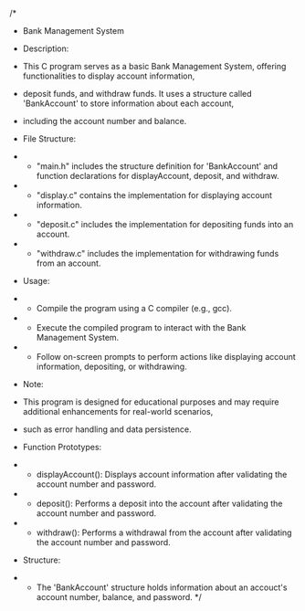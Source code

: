 /*
* Bank Management System

* Description:
* This C program serves as a basic Bank Management System, offering functionalities to display account information,
* deposit funds, and withdraw funds. It uses a structure called 'BankAccount' to store information about each account,
* including the account number and balance.

* File Structure:
* - "main.h" includes the structure definition for 'BankAccount' and function declarations for displayAccount, deposit, and withdraw.
* - "display.c" contains the implementation for displaying account information.
* - "deposit.c" includes the implementation for depositing funds into an account.
* - "withdraw.c" includes the implementation for withdrawing funds from an account.

* Usage:
* - Compile the program using a C compiler (e.g., gcc).
* - Execute the compiled program to interact with the Bank Management System.
* - Follow on-screen prompts to perform actions like displaying account information, depositing, or withdrawing.

* Note:
* This program is designed for educational purposes and may require additional enhancements for real-world scenarios,
* such as error handling and data persistence.

* Function Prototypes:
* - displayAccount(): Displays account information after validating the account number and password.
* - deposit(): Performs a deposit into the account after validating the account number and password.
* - withdraw(): Performs a withdrawal from the account after validating the account number and password.

* Structure:
* - The 'BankAccount' structure holds information about an accouct's account number, balance, and password.
*/
